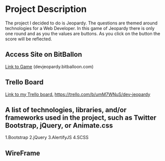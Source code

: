 # Project Description
The project I decided to do is Jeopardy. The questions are themed around technologies for a Web Developer. In this game of Jeopardy there is only one round and as you the values are buttons. As you click on the button the score will be reflected.

## Access Site on BitBallon
[Link to Game](https://trello.com/b/umM7WNuS/dev-jeopardy)
(devjeopardy.bitballoon.com)


## Trello Board
[Link to my Trello board.](https://trello.com/b/umM7WNuS/dev-jeopardy)
https://trello.com/b/umM7WNuS/dev-jeopardy



## A list of technologies, libraries, and/or frameworks used in the project, such as Twitter Bootstrap, jQuery, or Animate.css
1.Bootstrap
2.jQuery
3.AlertifyJS
4.SCSS

## WireFrame 
[Wireframe Jeopardy]:https://github.com/elshack09/Jeopardy-Project/blob/master/wireframe.JPG
<!-- A Link to the Deployed App
A Link to the Trello Board
A Link to any Wirefames or Mockups (or inline photos / screenshots will work too!)
A list of technologies, libraries, and/or frameworks used in the project, such as Twitter Bootstrap, jQuery, or Animate.css
What you would like to add in version 2
Wireframes or Mockups -- what does the app look like?
Simple: take a picture of a whiteboard drawing
Advanced: use a tool such as Balsamiq or Mockingbird
User Stories in a PUBLIC Trello board
You should have a Trello board tracking your User Stories
Board lists should include:
Backlog
Todo
In Progress
Under Review
Done
Icebox -->